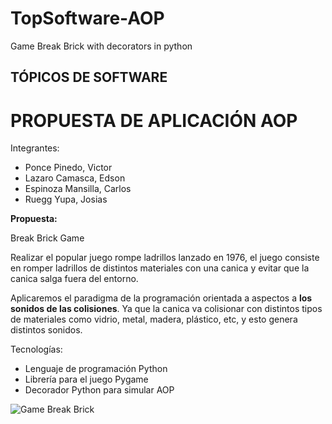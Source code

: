 # TopSoftware-AOP

Game Break Brick with decorators in python

## TÓPICOS DE SOFTWARE 
# PROPUESTA DE APLICACIÓN AOP

Integrantes:

- Ponce Pinedo, Victor
- Lazaro Camasca, Edson
- Espinoza Mansilla, Carlos
- Ruegg Yupa, Josias

__Propuesta:__

Break Brick Game

Realizar el popular juego rompe ladrillos lanzado en 1976, el juego consiste en romper ladrillos de distintos materiales con una canica y evitar que la canica salga fuera del entorno.

Aplicaremos el paradigma de la programación orientada a aspectos a __los sonidos de las colisiones__. Ya que la canica va colisionar con distintos tipos de materiales como vidrio, metal, madera, plástico, etc, y esto genera distintos sonidos. 

Tecnologías:

- Lenguaje de programación Python
- Librería para el juego Pygame
- Decorador Python para simular AOP

![Game Break Brick](https://d2.alternativeto.net/dist/s/brick-breaker-maniac_928091_full.png?format=jpg&width=1600&height=1600&mode=min&upscale=false)
